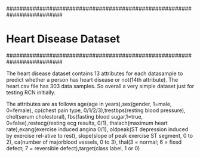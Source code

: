 #########################################################################

# Heart Disease Dataset

#########################################################################

The heart disease dataset contains 13 attributes for each datasample  to  predict  whether  a  person  has  heart  disease  or  not(14th  attribute).
The heart.csv file has 303 data samples. 
So overall a very simple dataset just for testing RCN initially.

The attributes are as follows age(age  in  years),sex(gender,  1=male,  0=female),  cp(chest  pain  type,  0/1/2/3),trestbps(resting  blood  pressure),  chol(serum  cholestoral),  fbs(fasting  blood  sugar,1=true,  0=false),restecg(resting  ecg  results,  0/1),  thalach(maximum  heart  rate),exang(exercise induced angina 0/1), oldpeak(ST depression induced by exercise rel-ative to rest), slope(slope of peak exercise ST segment, 0 to 2), ca(number of majorblood  vessels,  0  to  3),  thal(3  =  normal;  6  =  fixed  defect;  7  =  reversible  defect),target(class label, 1 or 0)


